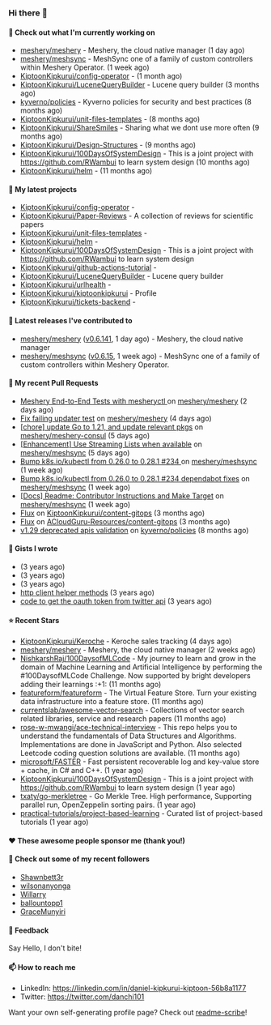 
### Hi there 👋

#### 👷 Check out what I'm currently working on

- [meshery/meshery](https://github.com/meshery/meshery) - Meshery, the cloud native manager (1 day ago)
- [meshery/meshsync](https://github.com/meshery/meshsync) - MeshSync one of a family of custom controllers within Meshery Operator. (1 week ago)
- [KiptoonKipkurui/config-operator](https://github.com/KiptoonKipkurui/config-operator) -  (1 month ago)
- [KiptoonKipkurui/LuceneQueryBuilder](https://github.com/KiptoonKipkurui/LuceneQueryBuilder) - Lucene query builder (3 months ago)
- [kyverno/policies](https://github.com/kyverno/policies) - Kyverno policies for security and best practices  (8 months ago)
- [KiptoonKipkurui/unit-files-templates](https://github.com/KiptoonKipkurui/unit-files-templates) -  (8 months ago)
- [KiptoonKipkurui/ShareSmiles](https://github.com/KiptoonKipkurui/ShareSmiles) - Sharing what we dont use more often (9 months ago)
- [KiptoonKipkurui/Design-Structures](https://github.com/KiptoonKipkurui/Design-Structures) -  (9 months ago)
- [KiptoonKipkurui/100DaysOfSystemDesign](https://github.com/KiptoonKipkurui/100DaysOfSystemDesign) - This is a joint project with https://github.com/RWambui to learn system design (10 months ago)
- [KiptoonKipkurui/helm](https://github.com/KiptoonKipkurui/helm) -  (11 months ago)

#### 🌱 My latest projects

- [KiptoonKipkurui/config-operator](https://github.com/KiptoonKipkurui/config-operator) - 
- [KiptoonKipkurui/Paper-Reviews](https://github.com/KiptoonKipkurui/Paper-Reviews) - A collection of reviews for scientific papers
- [KiptoonKipkurui/unit-files-templates](https://github.com/KiptoonKipkurui/unit-files-templates) - 
- [KiptoonKipkurui/helm](https://github.com/KiptoonKipkurui/helm) - 
- [KiptoonKipkurui/100DaysOfSystemDesign](https://github.com/KiptoonKipkurui/100DaysOfSystemDesign) - This is a joint project with https://github.com/RWambui to learn system design
- [KiptoonKipkurui/github-actions-tutorial](https://github.com/KiptoonKipkurui/github-actions-tutorial) - 
- [KiptoonKipkurui/LuceneQueryBuilder](https://github.com/KiptoonKipkurui/LuceneQueryBuilder) - Lucene query builder
- [KiptoonKipkurui/urlhealth](https://github.com/KiptoonKipkurui/urlhealth) - 
- [KiptoonKipkurui/kiptoonkipkurui](https://github.com/KiptoonKipkurui/kiptoonkipkurui) - Profile
- [KiptoonKipkurui/tickets-backend](https://github.com/KiptoonKipkurui/tickets-backend) - 

#### 🔭 Latest releases I've contributed to

- [meshery/meshery](https://github.com/meshery/meshery) ([v0.6.141](https://github.com/meshery/meshery/releases/tag/v0.6.141), 1 day ago) - Meshery, the cloud native manager
- [meshery/meshsync](https://github.com/meshery/meshsync) ([v0.6.15](https://github.com/meshery/meshsync/releases/tag/v0.6.15), 1 week ago) - MeshSync one of a family of custom controllers within Meshery Operator.

#### 🔨 My recent Pull Requests

- [Meshery End-to-End Tests with mesheryctl ](https://github.com/meshery/meshery/pull/8808) on [meshery/meshery](https://github.com/meshery/meshery) (2 days ago)
- [Fix failing updater test](https://github.com/meshery/meshery/pull/8791) on [meshery/meshery](https://github.com/meshery/meshery) (4 days ago)
- [[chore] update Go to 1.21, and update relevant pkgs](https://github.com/meshery/meshery-consul/pull/398) on [meshery/meshery-consul](https://github.com/meshery/meshery-consul) (5 days ago)
- [[Enhancement] Use Streaming Lists when available](https://github.com/meshery/meshsync/pull/244) on [meshery/meshsync](https://github.com/meshery/meshsync) (5 days ago)
- [ Bump k8s.io/kubectl from 0.26.0 to 0.28.1 #234 ](https://github.com/meshery/meshsync/pull/242) on [meshery/meshsync](https://github.com/meshery/meshsync) (1 week ago)
- [ Bump k8s.io/kubectl from 0.26.0 to 0.28.1 #234 dependabot fixes](https://github.com/meshery/meshsync/pull/241) on [meshery/meshsync](https://github.com/meshery/meshsync) (1 week ago)
- [[Docs] Readme: Contributor Instructions and Make Target](https://github.com/meshery/meshsync/pull/240) on [meshery/meshsync](https://github.com/meshery/meshsync) (1 week ago)
- [Flux](https://github.com/KiptoonKipkurui/content-gitops/pull/1) on [KiptoonKipkurui/content-gitops](https://github.com/KiptoonKipkurui/content-gitops) (3 months ago)
- [Flux](https://github.com/ACloudGuru-Resources/content-gitops/pull/32) on [ACloudGuru-Resources/content-gitops](https://github.com/ACloudGuru-Resources/content-gitops) (3 months ago)
- [v1.29 deprecated apis validation](https://github.com/kyverno/policies/pull/489) on [kyverno/policies](https://github.com/kyverno/policies) (8 months ago)


#### 📓 Gists I wrote

- [](https://gist.github.com/75f8e6859120ff76384203162ff71031) (3 years ago)
- [](https://gist.github.com/36d123dbcfae3aa16c9fa05d14b77e70) (3 years ago)
- [](https://gist.github.com/03aa6a9e4d1f6e83ffe6ce69bac8ade0) (3 years ago)
- [http client helper methods](https://gist.github.com/42b4af13921bcb86f7f2aa61d76dc5f3) (3 years ago)
- [code to get the oauth token from twitter api](https://gist.github.com/4f857e433d186cdd79501c0bd4bff8b9) (3 years ago)

#### ⭐ Recent Stars

- [KiptoonKipkurui/Keroche](https://github.com/KiptoonKipkurui/Keroche) - Keroche sales tracking (4 days ago)
- [meshery/meshery](https://github.com/meshery/meshery) - Meshery, the cloud native manager (2 weeks ago)
- [NishkarshRaj/100DaysofMLCode](https://github.com/NishkarshRaj/100DaysofMLCode) - My journey to learn and grow in the domain of Machine Learning and Artificial Intelligence by performing the #100DaysofMLCode Challenge. Now supported by bright developers adding their learnings :&#43;1: (11 months ago)
- [featureform/featureform](https://github.com/featureform/featureform) - The Virtual Feature Store. Turn your existing data infrastructure into a feature store. (11 months ago)
- [currentslab/awesome-vector-search](https://github.com/currentslab/awesome-vector-search) - Collections of vector search related libraries, service and research papers (11 months ago)
- [rose-w-mwangi/ace-technical-interview](https://github.com/rose-w-mwangi/ace-technical-interview) - This repo helps you to understand the fundamentals of Data Structures and Algorithms. Implementations are done in JavaScript and Python. Also selected Leetcode coding question solutions are available.  (11 months ago)
- [microsoft/FASTER](https://github.com/microsoft/FASTER) - Fast persistent recoverable log and key-value store &#43; cache, in C# and C&#43;&#43;. (1 year ago)
- [KiptoonKipkurui/100DaysOfSystemDesign](https://github.com/KiptoonKipkurui/100DaysOfSystemDesign) - This is a joint project with https://github.com/RWambui to learn system design (1 year ago)
- [txaty/go-merkletree](https://github.com/txaty/go-merkletree) - Go Merkle Tree. High performance, Supporting parallel run, OpenZeppelin sorting pairs. (1 year ago)
- [practical-tutorials/project-based-learning](https://github.com/practical-tutorials/project-based-learning) - Curated list of project-based tutorials (1 year ago)

#### ❤️ These awesome people sponsor me (thank you!)


#### 👯 Check out some of my recent followers

- [Shawnbett3r](https://github.com/Shawnbett3r)
- [wilsonanyonga](https://github.com/wilsonanyonga)
- [Willarry](https://github.com/Willarry)
- [ballountopp1](https://github.com/ballountopp1)
- [GraceMunyiri](https://github.com/GraceMunyiri)

#### 💬 Feedback

Say Hello, I don't bite!

#### 📫 How to reach me
- LinkedIn: https://linkedin.com/in/daniel-kipkurui-kiptoon-56b8a1177
- Twitter: https://twitter.com/danchi101


Want your own self-generating profile page? Check out [readme-scribe](https://github.com/muesli/readme-scribe)!
